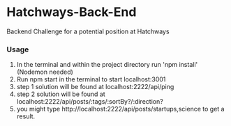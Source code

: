 # Hatchways-Back-End
Backend Challenge for a potential position at Hatchways

### Usage

1. In the terminal and within the project directory run 'npm install' (Nodemon needed)
2. Run npm start in the terminal to start localhost:3001
3. step 1 solution will be found at localhost:2222/api/ping
4. step 2 solution will be found at localhost:2222/api/posts/:tags/:sortBy?/:direction?
5. you might type  http://localhost:2222/api/posts/startups,science to get a result.
